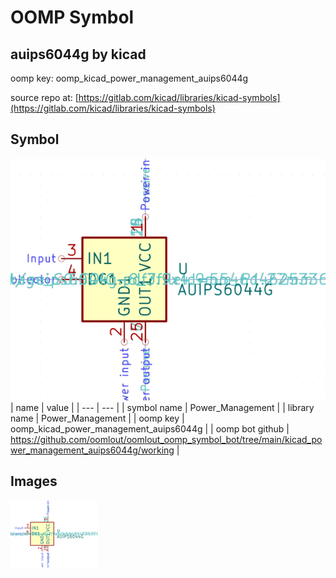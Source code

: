 # OOMP Symbol  
## auips6044g  by kicad  
  
oomp key: oomp_kicad_power_management_auips6044g  
  
source repo at: [https://gitlab.com/kicad/libraries/kicad-symbols](https://gitlab.com/kicad/libraries/kicad-symbols)  
## Symbol  
  
[![working.png](working_600.png)](working.png)  
| name | value | 
| --- | --- | 
| symbol name | Power_Management | 
| library name | Power_Management | 
| oomp key | oomp_kicad_power_management_auips6044g | 
| oomp bot github | https://github.com/oomlout/oomlout_oomp_symbol_bot/tree/main/kicad_power_management_auips6044g/working | 
## Images  
  
[![working.png](working_140.png)](working.png)  
